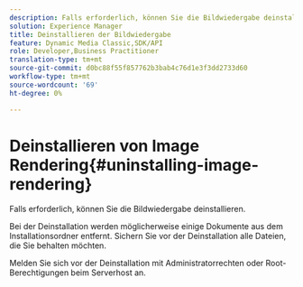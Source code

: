 ```yaml
---
description: Falls erforderlich, können Sie die Bildwiedergabe deinstallieren.
solution: Experience Manager
title: Deinstallieren der Bildwiedergabe
feature: Dynamic Media Classic,SDK/API
role: Developer,Business Practitioner
translation-type: tm+mt
source-git-commit: d0bc88f55f857762b3bab4c76d1e3f3dd2733d60
workflow-type: tm+mt
source-wordcount: '69'
ht-degree: 0%

---
```



# Deinstallieren von Image Rendering{#uninstalling-image-rendering}

Falls erforderlich, können Sie die Bildwiedergabe deinstallieren.

Bei der Deinstallation werden möglicherweise einige Dokumente aus dem Installationsordner entfernt. Sichern Sie vor der Deinstallation alle Dateien, die Sie behalten möchten.

Melden Sie sich vor der Deinstallation mit Administratorrechten oder Root-Berechtigungen beim Serverhost an.
